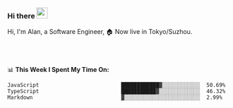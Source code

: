 ### Hi there <img src="https://media.giphy.com/media/hvRJCLFzcasrR4ia7z/giphy.gif" width="25px">

<!-- ![visitors](https://visitor-badge.glitch.me/badge?page_id=dislfyer.dislfyer) -->

Hi, I'm Alan, a Software Engineer, 🏠 Now live in Tokyo/Suzhou.

<br/>
<br/>

📊 **This Week I Spent My Time On:**


<!--START_SECTION:waka-->

```text
JavaScript                          ████████████▓░░░░░░░░░░░░  50.69%
TypeScript                          ███████████▓░░░░░░░░░░░░░  46.32%
Markdown                            ▓░░░░░░░░░░░░░░░░░░░░░░░░  2.99%
```

<!--END_SECTION:waka-->

<!--
**About Me:**
 -->
